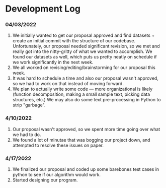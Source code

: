 # Development Log

### 04/03/2022
1. We initially wanted to get our proposal approved and find datasets + create an initial commit with the structure of our codebase. Unfortunately, our proposal needed significant revision, so we met and really got into the nitty-gritty of what we wanted to accomplish. We found our datasets as well, which puts us pretty neatly on schedule if we work significantly in the next week.
2. We all worked on revising/editing/brainstorming for our proposal this week.
3. It was hard to schedule a time and also our proposal wasn't approved, so we had to work on that instead of moving forward.
4. We plan to actually write some code — more organizational is likely (function decomposition, making a small sample text, picking data structures, etc.) We may also do some text pre-processing in Python to strip "garbage".

### 4/10/2022
1. Our proposal wasn't approved, so we spent more time going over what we had to do.
2. We found a lot of minutae that was bogging our project down, and attempted to resolve these issues on paper.

### 4/17/2022
1. We finalized our proposal and coded up some barebones test cases in python to see if our algorithm would work.
2. Started designing our program. 
